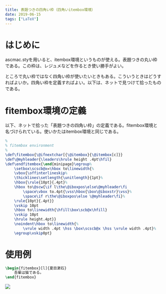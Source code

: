```yaml
---
title: 表題つきの四角い枠（四角いitembox環境）
date: 2019-06-15
tags: ["LaTeX"]
---
```


# はじめに
ascmac.styを用いると、itembox環境というものが使える。表題つきの丸い枠である。この枠は、レジュメなどを作るとき使い勝手がよい。

ところで丸い枠ではなく四角い枠が使いたいときもある。こういうときはどうすればよいか。四角い枠を定義すればよい。以下は、ネットで見つけて拾ったものである。

# fitembox環境の定義
以下、ネットで拾った「表題つきの四角い枠」の定義である。fitembox環境と名づけられている。使いかたはitembox環境と同じである。

```LaTeX
%
% fitembox environment
%
\def\fitembox{\@ifnextchar[{\@itembox}{\@itembox[c]}}
\def\@myhleader{\leaders\hrule height .4pt\hfil}
\def\endfitembox{\end{minipage}\egroup%
    \setbox\scscb@x=\hbox to\linewidth{%
    \vbox{\offinterlineskip%
    \thicklines\setlength{\unitlength}{1pt}%
    \hbox{\rule{10pt}{.4pt}%
    \hbox to\@scw{\if l\the\@iboxpos\else\@myhleader\fi
        \space\vbox to.4pt{\vss\hbox{\box\@iboxstr}\vss}%
        \space\if r\the\@iboxpos\else \@myhleader\fi}%
    \rule{10pt}{.4pt}}
    \vskip 10pt
    \hbox to\linewidth{\hfill\box\scb@x\hfill}
    \vskip 10pt
    \hrule height.4pt}}
    \noindent\hbox to\linewidth{%
        \vrule width .4pt \hss \box\scscb@x \hss \vrule width .4pt}%
    \egroup\vskip0pt}
```

# 使用例
```LaTeX
\begin{fitembox}[l]{夏目漱石}
    吾輩は猫である。
\end{fitembox}
```

![](/latex/assets/img/2019-06-15.png)

